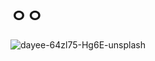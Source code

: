 ㅇㅇ
===


![dayee-64zl75-Hg6E-unsplash](https://user-images.githubusercontent.com/22065527/111857562-b3768500-8975-11eb-85fc-b683cd1ee22d.jpg)
